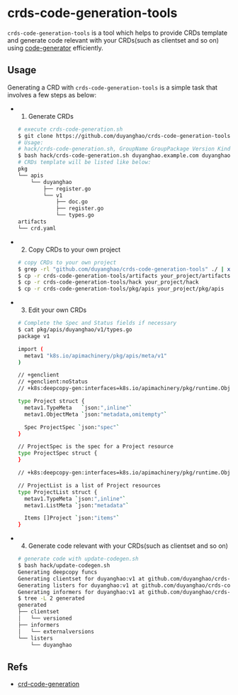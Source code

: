 crds-code-generation-tools
=========================

`crds-code-generation-tools` is a tool which helps to provide CRDs template and generate code relevant with your CRDs(such as clientset and so on) using [code-generator](https://github.com/kubernetes/code-generator) efficiently.

## Usage

Generating a CRD with `crds-code-generation-tools` is a simple task that involves a few steps as below:

* 1. Generate CRDs
  ```bash
  # execute crds-code-generation.sh
  $ git clone https://github.com/duyanghao/crds-code-generation-tools.git && cd crds-code-generation-tools
  # Usage:
  # hack/crds-code-generation.sh, GroupName GroupPackage Version Kind Plural(eg: duyanghao.example.com duyanghao v1 Project projects)
  $ bash hack/crds-code-generation.sh duyanghao.example.com duyanghao v1 Project projects
  # CRDs template will be listed like below:
  pkg
  └── apis
      └── duyanghao
          ├── register.go
          └── v1
              ├── doc.go
              ├── register.go
              └── types.go 
  artifacts
  └── crd.yaml
  ```
* 2. Copy CRDs to your own project
  ```bash
  # copy CRDs to your own project
  $ grep -rl "github.com/duyanghao/crds-code-generation-tools" ./ | xargs sed -i '' 's/github.com\/duyanghao\/crds-code-generation-tools/your_project/g'
  $ cp -r crds-code-generation-tools/artifacts your_project/artifacts
  $ cp -r crds-code-generation-tools/hack your_project/hack
  $ cp -r crds-code-generation-tools/pkg/apis your_project/pkg/apis
  ``` 
* 3. Edit your own CRDs
  ```bash
  # Complete the Spec and Status fields if necessary 
  $ cat pkg/apis/duyanghao/v1/types.go
  package v1
  
  import (
  	metav1 "k8s.io/apimachinery/pkg/apis/meta/v1"
  )
  
  // +genclient
  // +genclient:noStatus
  // +k8s:deepcopy-gen:interfaces=k8s.io/apimachinery/pkg/runtime.Object
  
  type Project struct {
  	metav1.TypeMeta   `json:",inline"`
  	metav1.ObjectMeta `json:"metadata,omitempty"`
  
  	Spec ProjectSpec `json:"spec"`
  }
  
  // ProjectSpec is the spec for a Project resource
  type ProjectSpec struct {
  }
  
  // +k8s:deepcopy-gen:interfaces=k8s.io/apimachinery/pkg/runtime.Object
  
  // ProjectList is a list of Project resources
  type ProjectList struct {
  	metav1.TypeMeta `json:",inline"`
  	metav1.ListMeta `json:"metadata"`
  
  	Items []Project `json:"items"`
  }
  ```
* 4. Generate code relevant with your CRDs(such as clientset and so on)
  ```bash
  # generate code with update-codegen.sh
  $ bash hack/update-codegen.sh
  Generating deepcopy funcs
  Generating clientset for duyanghao:v1 at github.com/duyanghao/crds-code-generation-tools/generated/clientset
  Generating listers for duyanghao:v1 at github.com/duyanghao/crds-code-generation-tools/generated/listers
  Generating informers for duyanghao:v1 at github.com/duyanghao/crds-code-generation-tools/generated/informers
  $ tree -L 2 generated
  generated
  ├── clientset
  │   └── versioned
  ├── informers
  │   └── externalversions
  └── listers
      └── duyanghao
  ```

## Refs

* [crd-code-generation](https://github.com/openshift-evangelists/crd-code-generation)
